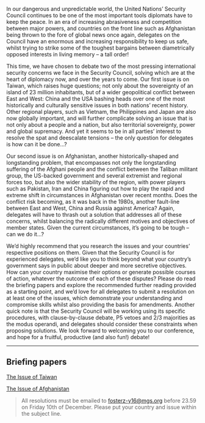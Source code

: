 In our dangerous and unpredictable world, the United Nations’ Security Council continues to be one of the most important tools diplomats have to keep the peace. In an era of increasing abrasiveness and competition between major powers, and countries on the front line such as Afghanistan being thrown to the fore of global news once again, delegates on the Council have an enormous and increasing responsibility to keep us safe, whilst trying to strike some of the toughest bargains between diametrically opposed interests in living memory – a tall order!

This time, we have chosen to debate two of the most pressing international security concerns we face in the Security Council, solving which are at the heart of diplomacy now, and over the years to come. Our first issue is on Taiwan, which raises huge questions; not only about the sovereignty of an island of 23 million inhabitants, but of a wider geopolitical conflict between East and West: China and the USA bashing heads over one of the most historically and culturally sensitive issues in both nations’ recent history. Other regional players, such as Vietnam, the Philippines and Japan are also now globally important, and will further complicate solving an issue that is not only about a people and a nation, but also territorial sovereignty, power and global supremacy. And yet it seems to be in all parties’ interest to resolve the spat and deescalate tensions – the only question for delegates is how can it be done…?

Our second issue is on Afghanistan, another historically-shaped and longstanding problem, that encompasses not only the longstanding suffering of the Afghani people and the conflict between the Taliban militant group, the US-backed government and several extremist and regional forces too, but also the wider stability of the region, with power players such as Pakistan, Iran and China figuring out how to play the rapid and extreme shift in circumstances in Afghanistan over recent months. Does the conflict risk becoming, as it was back in the 1980s, another fault-line between East and West, China and Russia against America? Again, delegates will have to thrash out a solution that addresses all of these concerns, whilst balancing the radically different motives and objectives of member states. Given the current circumstances, it’s going to be tough – can we do it…?

We’d highly recommend that you research the issues and your countries’ respective positions on them. Given that the Security Council is for experienced delegates, we’d like you to think beyond what your country’s government says in public about deeper and more secretive objectives. How can your country maximise their options or generate possible courses of action, whatever the outcome of each of these disputes? Please do read the briefing papers and explore the recommended further reading provided as a starting point, and we’d love for all delegates to submit a resolution on at least one of the issues, which demonstrate your understanding and compromise skills whilst also providing the basis for amendments. Another quick note is that the Security Council will be working using its specific procedures, with clause-by-clause debate, P5 vetoes and 2/3 majorities as the modus operandi, and delegates should consider these constraints when proposing solutions. We look forward to welcoming you to our conference, and hope for a fruitful, productive (and also fun!) debate!

---
## Briefing papers

[The Issue of Taiwan](/committees/security/issue1)

[The Issue of Afghanistan](/committees/security/issue2)

> All resolutions must be emailed to fosterz-y16@mgs.org before 23.59 on Friday 10th of December. Please put your country and issue within the subject line.

